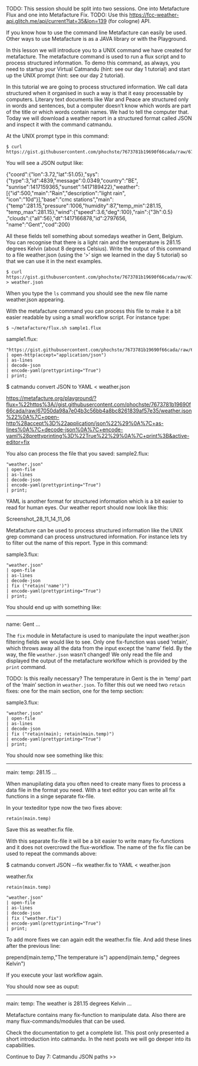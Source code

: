TODO: This session should be split into two sessions. One into Metafacture Flux and one into Metafacture Fix.
TODO: Use this https://fcc-weather-api.glitch.me/api/current?lat=35&lon=139 (for cologne) API.

If you know how to use the command line Metafacture can easily be used. 
Other ways to use Metafacture is as a JAVA library or with the Playground.

In this lesson we will introduce you to a UNIX command we have created for metafacture. The metafacture command is used to run a flux script and to process structured information.  To demo this command, as always, you need to startup your Virtual Catmandu (hint: see our day 1 tutorial) and start up the UNIX prompt (hint: see our day 2 tutorial).

In this tutorial we are going to process structured information. We call data structured when it organised in such a way is that it easy processable by computers. Literary text documents like War and Peace are structured only in words and sentences, but a computer doesn’t know which words are part of the title or which words contain names. We had to tell the computer that. Today we will download a weather report in a structured format called JSON and inspect it with the command catmandu.

At the UNIX prompt type in this command:

```
$ curl https://gist.githubusercontent.com/phochste/7673781b19690f66cada/raw/67050da98a7e04b3c56bb4a8bc8261839af57e35/weather.json
```


You will see a JSON output like:

{"coord":{"lon":3.72,"lat":51.05},"sys":{"type":3,"id":4839,"message":0.0349,"country":"BE",
"sunrise":1417159365,"sunset":1417189422},"weather":[{"id":500,"main":"Rain","description":"light rain",
"icon":"10d"}],"base":"cmc stations","main":{"temp":281.15,"pressure":1006,"humidity":87,"temp_min":281.15,
"temp_max":281.15},"wind":{"speed":3.6,"deg":100},"rain":{"3h":0.5}
,"clouds":{"all":56},"dt":1417166878,"id":2797656,
"name":"Gent","cod":200}

All these fields tell something about somedays weather in Gent, Belgium. You can recognise that there is a light rain and the temperature is 281.15 degrees Kelvin (about 8 degrees Celsius).  Write the output of this command to a file weather.json (using the ‘>’ sign we learned in the day 5 tutorial) so that we can use it in the next examples.

```
$ curl https://gist.githubusercontent.com/phochste/7673781b19690f66cada/raw/67050da98a7e04b3c56bb4a8bc8261839af57e35/weather.json > weather.json
```

When you type the `ls` command you should see the new file name weather.json appearing.

With the metafacture command you can process this file to make it a bit easier readable by using a small workflow script. For instance type:

`$ ~/metafacture/flux.sh sample1.flux`

sample1.flux:
```
"https://gist.githubusercontent.com/phochste/7673781b19690f66cada/raw/67050da98a7e04b3c56bb4a8bc8261839af57e35/weather.json"
| open-http(accept="application/json")
| as-lines
| decode-json
| encode-yaml(prettyprinting="True")
| print;
```

$ catmandu convert JSON to YAML < weather.json

https://metafacture.org/playground/?flux=%22https%3A//gist.githubusercontent.com/phochste/7673781b19690f66cada/raw/67050da98a7e04b3c56bb4a8bc8261839af57e35/weather.json%22%0A%7C+open-http%28accept%3D%22application/json%22%29%0A%7C+as-lines%0A%7C+decode-json%0A%7C+encode-yaml%28prettyprinting%3D%22True%22%29%0A%7C+print%3B&active-editor=fix

You also can process the file that you saved:
sample2.flux:
```
"weather.json"
| open-file
| as-lines
| decode-json
| encode-yaml(prettyprinting="True")
| print;
```

YAML is another format for structured information which is a bit easier to read for human eyes. Our weather report should now look like this:

Screenshot_28_11_14_11_06

Metafacture can be used to process structured information like the UNIX grep command can process unstructured information. For instance lets try to filter out the name of this report. Type in this command:

sample3.flux:
```
"weather.json"
| open-file
| as-lines
| decode-json
| fix ("retain('name')")
| encode-yaml(prettyprinting="True")
| print;
```

You should end up with something like:

---
name: Gent
...

The `fix` module in Metafacture is used to manipulate the input weather.json filtering fields we would like to see. Only one fix-function was used ‘retain’, which throws away all the data from the input except the ‘name’ field. By the way, the file `weather.json` wasn’t changed! We only read the file and displayed the output of the metafacture worklfow which is provided by the `print` command.

TODO: Is this really necessary?
The temperature in Gent is the in ‘temp’ part of the ‘main’ section in `weather.json`. To filter this out we need two `retain` fixes: one for the main section, one for the temp section:

sample3.flux:
```
"weather.json"
| open-file
| as-lines
| decode-json
| fix ("retain(main); retain(main.temp)")
| encode-yaml(prettyprinting="True")
| print;
```

You should now see something like this:

---
main:
  temp: 281.15
...

When manupilating data you often need to create many fixes to process a data file in the format you need. With a text editor you can write all fix functions in a singe separate fix-file.


In your texteditor type now the two fixes above:

```
retain(main.temp)
```

Save this as weather.fix file.

With this separate fix-file it will be a bit easier to write many fix-functions and it does not overcrowd the flux-workflow. The name of the fix file can be used to repeat the commands above:

$ catmandu convert JSON --fix weather.fix to YAML < weather.json

weather.fix
```
retain(main.temp)
```

```
"weather.json"
| open-file
| as-lines
| decode-json
| fix ("weather.fix")
| encode-yaml(prettyprinting="True")
| print;
```


To add more fixes we can again edit the weather.fix file. 
And add these lines after the previous line:


prepend(main.temp,"The temperature is")
append(main.temp," degrees Kelvin")

If you execute your last workflow again.

You should now see as ouput:

---
main:
  temp: The weather is 281.15 degrees Kelvin
...

Metafacture contains many fix-function to manipulate data.
Also there are many flux-commands/modules that can be used.

 Check the documentation to get a complete list. This post only presented a short introduction into catmandu. In the next posts we will go deeper into its capabilities.

Continue to Day 7: Catmandu JSON paths >>
